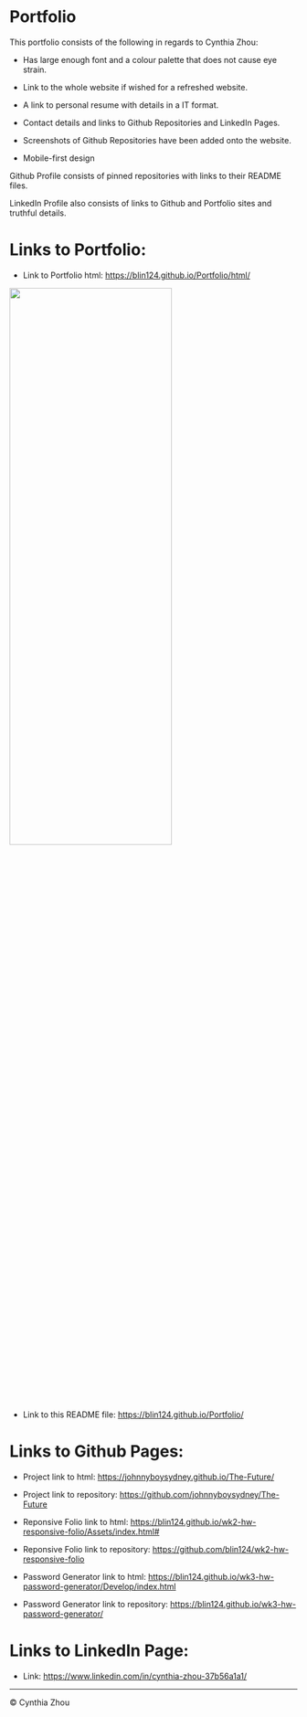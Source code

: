# Portfolio

This portfolio consists of the following in regards to Cynthia Zhou:

* Has large enough font and a colour palette that does not cause eye strain.

* Link to the whole website if wished for a refreshed website.

* A link to personal resume with details in a IT format.

* Contact details and links to Github Repositories and LinkedIn Pages.

* Screenshots of Github Repositories have been added onto the website.

* Mobile-first design


Github Profile consists of pinned repositories with links to their README files.

LinkedIn Profile also consists of links to Github and Portfolio sites and truthful details.

# Links to Portfolio:

* Link to Portfolio html:
https://blin124.github.io/Portfolio/html/
<img src="./images/portfolio-html.png" width="75%" height="50%">

* Link to this README file:
https://blin124.github.io/Portfolio/

# Links to Github Pages:

* Project link to html:
https://johnnyboysydney.github.io/The-Future/

* Project link to repository:
https://github.com/johnnyboysydney/The-Future


* Reponsive Folio link to html:
https://blin124.github.io/wk2-hw-responsive-folio/Assets/index.html#

* Reponsive Folio link to repository:
https://github.com/blin124/wk2-hw-responsive-folio


* Password Generator link to html:
https://blin124.github.io/wk3-hw-password-generator/Develop/index.html

* Password Generator link to repository:
https://blin124.github.io/wk3-hw-password-generator/


# Links to LinkedIn Page:

* Link:
https://www.linkedin.com/in/cynthia-zhou-37b56a1a1/


- - -
© Cynthia Zhou